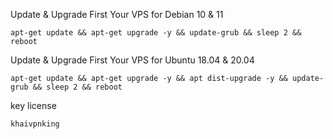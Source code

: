Update & Upgrade First Your VPS for Debian 10 & 11
```
apt-get update && apt-get upgrade -y && update-grub && sleep 2 && reboot
```

Update & Upgrade First Your VPS for Ubuntu 18.04 & 20.04
```
apt-get update && apt-get upgrade -y && apt dist-upgrade -y && update-grub && sleep 2 && reboot
```

key license
```
khaivpnking
```
